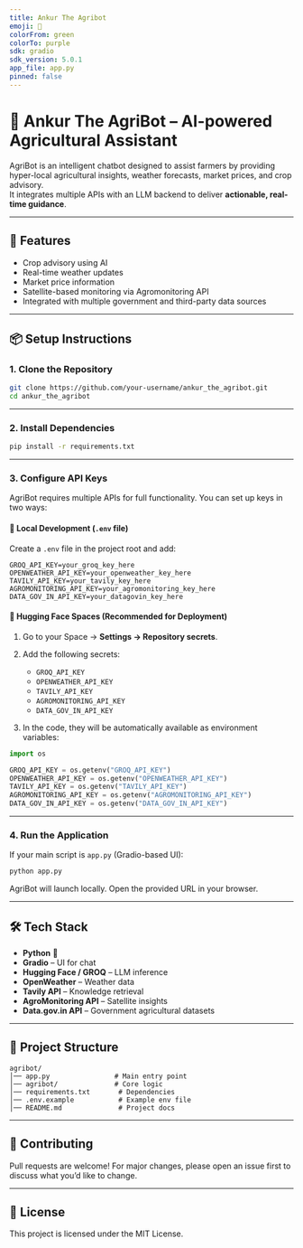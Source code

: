 ```yaml
---
title: Ankur The Agribot
emoji: 🌱
colorFrom: green
colorTo: purple
sdk: gradio
sdk_version: 5.0.1
app_file: app.py
pinned: false
---
```



# 🌱 Ankur The AgriBot – AI-powered Agricultural Assistant

AgriBot is an intelligent chatbot designed to assist farmers by providing hyper-local agricultural insights, weather forecasts, market prices, and crop advisory.  
It integrates multiple APIs with an LLM backend to deliver **actionable, real-time guidance**.

---

## 🚀 Features
-  Crop advisory using AI
-  Real-time weather updates
-  Market price information
-  Satellite-based monitoring via Agromonitoring API
-  Integrated with multiple government and third-party data sources

---

## 📦 Setup Instructions

### 1. Clone the Repository
```bash
git clone https://github.com/your-username/ankur_the_agribot.git
cd ankur_the_agribot
```

---

### 2. Install Dependencies
```bash
pip install -r requirements.txt
```

---

### 3. Configure API Keys

AgriBot requires multiple APIs for full functionality. You can set up keys in two ways:

#### 🔹 Local Development (`.env` file)
Create a `.env` file in the project root and add:
```env
GROQ_API_KEY=your_groq_key_here
OPENWEATHER_API_KEY=your_openweather_key_here
TAVILY_API_KEY=your_tavily_key_here
AGROMONITORING_API_KEY=your_agromonitoring_key_here
DATA_GOV_IN_API_KEY=your_datagovin_key_here
```

#### 🔹 Hugging Face Spaces (Recommended for Deployment)
1. Go to your Space → **Settings → Repository secrets**.  
2. Add the following secrets:
   - `GROQ_API_KEY`
   - `OPENWEATHER_API_KEY`
   - `TAVILY_API_KEY`
   - `AGROMONITORING_API_KEY`
   - `DATA_GOV_IN_API_KEY`

3. In the code, they will be automatically available as environment variables:
```python
import os

GROQ_API_KEY = os.getenv("GROQ_API_KEY")
OPENWEATHER_API_KEY = os.getenv("OPENWEATHER_API_KEY")
TAVILY_API_KEY = os.getenv("TAVILY_API_KEY")
AGROMONITORING_API_KEY = os.getenv("AGROMONITORING_API_KEY")
DATA_GOV_IN_API_KEY = os.getenv("DATA_GOV_IN_API_KEY")
```


---

### 4. Run the Application
If your main script is `app.py` (Gradio-based UI):
```bash
python app.py
```

AgriBot will launch locally. Open the provided URL in your browser.

---

## 🛠️ Tech Stack
- **Python** 🐍
- **Gradio** – UI for chat
- **Hugging Face / GROQ** – LLM inference
- **OpenWeather** – Weather data
- **Tavily API** – Knowledge retrieval
- **AgroMonitoring API** – Satellite insights
- **Data.gov.in API** – Government agricultural datasets

---

## 📂 Project Structure
```
agribot/
│── app.py                # Main entry point
│── agribot/              # Core logic
│── requirements.txt       # Dependencies
│── .env.example           # Example env file
│── README.md              # Project docs
```

---

## 🤝 Contributing
Pull requests are welcome! For major changes, please open an issue first to discuss what you’d like to change.

---

## 📜 License
This project is licensed under the MIT License.

